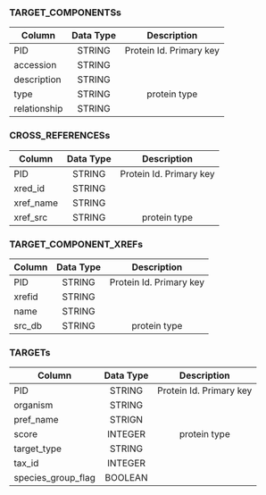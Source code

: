 ### TARGET_COMPONENTSs

| Column       | Data Type |       Description       |
| ------------ | :-------: | :---------------------: |
| PID          |  STRING   | Protein Id. Primary key |
| accession    |  STRING   |                         |
| description  |  STRING   |                         |
| type         |  STRING   |      protein type       |
| relationship |  STRING   |                         |

### CROSS_REFERENCESs

| Column    | Data Type |       Description       |
| --------- | :-------: | :---------------------: |
| PID       |  STRING   | Protein Id. Primary key |
| xred_id   |  STRING   |                         |
| xref_name |  STRING   |                         |
| xref_src  |  STRING   |      protein type       |

### TARGET_COMPONENT_XREFs

| Column | Data Type |       Description       |
| ------ | :-------: | :---------------------: |
| PID    |  STRING   | Protein Id. Primary key |
| xrefid |  STRING   |                         |
| name   |  STRING   |                         |
| src_db |  STRING   |      protein type       |



### TARGETs

| Column             | Data Type |       Description       |
| ------------------ | :-------: | :---------------------: |
| PID                |  STRING   | Protein Id. Primary key |
| organism           |  STRING   |                         |
| pref_name          |  STRIGN   |                         |
| score              |  INTEGER  |      protein type       |
| target_type        |  STRING   |                         |
| tax_id             |  INTEGER  |                         |
| species_group_flag |  BOOLEAN  |                         |

